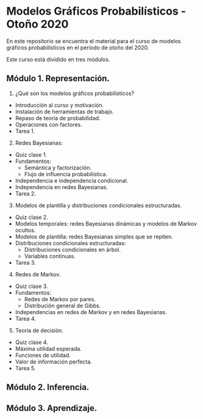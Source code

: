 # Modelos Gráficos Probabilísticos - Otoño 2020

En este repositorio se encuentra el material para el curso de modelos gráficos probabilísticos en el periodo de otoño del 2020.

Este curso está dividido en tres módulos.

## Módulo 1. Representación.
1. ¿Qué son los modelos gráficos probabilísticos?
  - Introducción al curso y motivación.
  - Instalación de herramientas de trabajo.
  - Repaso de teoría de probabilidad.
  - Operaciones con factores.
  - Tarea 1.
  
2. Redes Bayesianas:
  - Quiz clase 1.
  - Fundamentos:
      - Semántica y factorización.
      - Flujo de influencia probabilística.
  - Independencia e independencia condicional.
  - Independencia en redes Bayesianas.
  - Tarea 2.
  
3. Modelos de plantilla y distribuciones condicionales estructuradas.
  - Quiz clase 2.
  - Modelos temporales: redes Bayesianas dinámicas y modelos de Markov ocultos.
  - Modelos de plantilla: redes Bayesianas simples que se repiten.
  - Distribuciones condicionales estructuradas:
      - Distribuciones condicionales en árbol.
      - Variables continuas.
  - Tarea 3. 
   
4. Redes de Markov.
  - Quiz clase 3.
  - Fundamentos:
      - Redes de Markov por pares.
      - Distribución general de Gibbs.
  - Independencias en redes de Markov y en redes Bayesianas.
  - Tarea 4. 

5. Teoría de decisión.
  - Quiz clase 4.
  - Máxima utilidad esperada.
  - Funciones de utilidad.
  - Valor de información perfecta.
  - Tarea 5.

## Módulo 2. Inferencia.


## Módulo 3. Aprendizaje.
